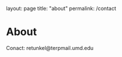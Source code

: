 layout: page
title: "about"
permalink: /contact

<!DOCTYPE html>
<html>
<body>
<h1>About</h1>
<p>Conact: retunkel@terpmail.umd.edu</p>
</body>
</html>
